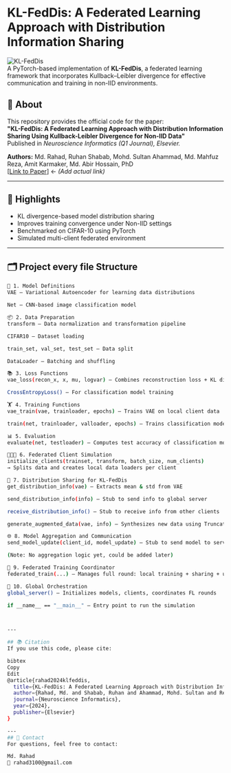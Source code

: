 # KL-FedDis: A Federated Learning Approach with Distribution Information Sharing

![KL-FedDis](https://img.shields.io/badge/Federated%20Learning-KL--FedDis-blue)  
A PyTorch-based implementation of **KL-FedDis**, a federated learning framework that incorporates Kullback–Leibler divergence for effective communication and training in non-IID environments.

## 🧠 About

This repository provides the official code for the paper:  
**"KL-FedDis: A Federated Learning Approach with Distribution Information Sharing Using Kullback-Leibler Divergence for Non-IID Data"**  
Published in *Neuroscience Informatics (Q1 Journal), Elsevier.*

**Authors:** Md. Rahad, Ruhan Shabab, Mohd. Sultan Ahammad, Md. Mahfuz Reza, Amit Karmaker, Md. Abir Hossain, PhD  
[[Link to Paper](#)] ← *(Add actual link)*

---

## 📌 Highlights

- KL divergence-based model distribution sharing
- Improves training convergence under Non-IID settings
- Benchmarked on CIFAR-10 using PyTorch
- Simulated multi-client federated environment

---

## 🗂️ Project every file Structure

```bash
🧱 1. Model Definitions
VAE — Variational Autoencoder for learning data distributions

Net — CNN-based image classification model

📦 2. Data Preparation
transform — Data normalization and transformation pipeline

CIFAR10 — Dataset loading

train_set, val_set, test_set — Data split

DataLoader — Batching and shuffling

📚 3. Loss Functions
vae_loss(recon_x, x, mu, logvar) — Combines reconstruction loss + KL divergence

CrossEntropyLoss() — For classification model training

🏋️ 4. Training Functions
vae_train(vae, trainloader, epochs) — Trains VAE on local client data

train(net, trainloader, valloader, epochs) — Trains classification model

📊 5. Evaluation
evaluate(net, testloader) — Computes test accuracy of classification model

🧑‍🤝‍🧑 6. Federated Client Simulation
initialize_clients(trainset, transform, batch_size, num_clients)
→ Splits data and creates local data loaders per client

🔄 7. Distribution Sharing for KL-FedDis
get_distribution_info(vae) — Extracts mean & std from VAE

send_distribution_info(info) — Stub to send info to global server

receive_distribution_info() — Stub to receive info from other clients

generate_augmented_data(vae, info) — Synthesizes new data using Truncated Normal

🌐 8. Model Aggregation and Communication
send_model_update(client_id, model_update) — Stub to send model to server

(Note: No aggregation logic yet, could be added later)

🔁 9. Federated Training Coordinator
federated_train(...) — Manages full round: local training + sharing + updating

🧠 10. Global Orchestration
global_server() — Initializes models, clients, coordinates FL rounds

if __name__ == "__main__" — Entry point to run the simulation



---

## 📚 Citation
If you use this code, please cite:

bibtex
Copy
Edit
@article{rahad2024klfeddis,
  title={KL-FedDis: A Federated Learning Approach with Distribution Information Sharing Using Kullback-Leibler Divergence for Non-IID Data},
  author={Rahad, Md. and Shabab, Ruhan and Ahammad, Mohd. Sultan and Reza, Md. Mahfuz and Karmaker, Amit and Hossain, Md. Abir},
  journal={Neuroscience Informatics},
  year={2024},
  publisher={Elsevier}
}

---
## 🤝 Contact
For questions, feel free to contact:

Md. Rahad
📧 rahad3100@gmail.com

